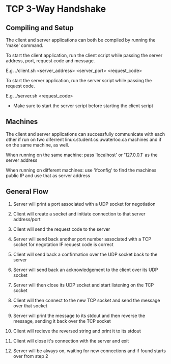 TCP 3-Way Handshake
===================


Compiling and Setup
-------------------

The client and server applications can both be compiled by running the 
'make' command. 

To start the client application, run the client script while passing the server address, port, request code and message.

E.g. ./client.sh <server_address> <server_port> <request_code> <message string>

To start the server application, run the server script while passing the request code.

E.g. ./server.sh <request_code>

* Make sure to start the server script before starting the client script

Machines
--------

The client and server applications can successfully communicate with each other if run on two
diferrent linux.student.cs.uwaterloo.ca machines and if on the same machine, as well.

When running on the same machine: pass 'localhost' or '127.0.0.1' as the server address

When running on different machines: use 'ifconfig' to find the machines public IP and use that as server address

General Flow
------------

1. Server will print a port associated with a UDP socket for negotiation

2. Client will create a socket and initiate connection to that server address/port

3. Client will send the request code to the server

4. Server will send back another port number associated with a TCP socket for negotation IF request code is correct

5. Client will send back a confirmation over the UDP socket back to the server

6. Server will send back an acknowledgement to the client over its UDP socket

7. Server will then close its UDP socket and start listening on the TCP socket

8. Client will then connect to the new TCP socket and send the message over that socket

9. Server will print the message to its stdout and then reverse the message, sending it back over the TCP socket

10. Client will recieve the reversed string and print it to its stdout

11. Client will close it's connection with the server and exit

12. Server will be always on, waiting for new connections and if found starts over from step 2  


